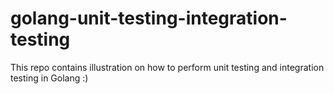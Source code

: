 # golang-unit-testing-integration-testing
This repo contains illustration on how to perform unit testing and integration testing in Golang :)
